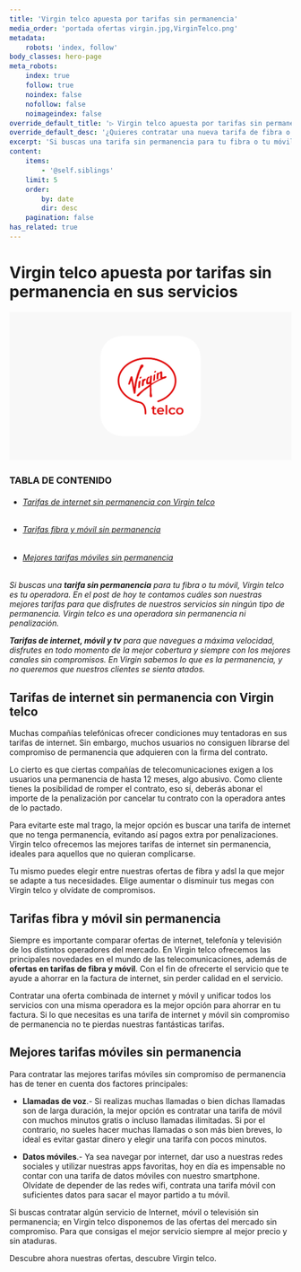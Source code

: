 ```yaml
---
title: 'Virgin telco apuesta por tarifas sin permanencia'
media_order: 'portada ofertas virgin.jpg,VirginTelco.png'
metadata:
    robots: 'index, follow'
body_classes: hero-page
meta_robots:
    index: true
    follow: true
    noindex: false
    nofollow: false
    noimageindex: false
override_default_title: '▷ Virgin telco apuesta por tarifas sin permanencia'
override_default_desc: '¿Quieres contratar una nueva tarifa de fibra o móvil sin preocuparte del tiempo de permanencia? En Virgin telco te ofrecemos las mejores ofertas, con total libertad para cambiar en el momento que desees. Disfruta del mejor servicio de telefonía e internet con Virgin ¡No esperes más!'
excerpt: 'Si buscas una tarifa sin permanencia para tu fibra o tu móvil, Virgin telco es tu operadora. En el post de hoy te contamos cuáles son nuestras mejores tarifas para que disfrutes de nuestros servicios sin ningún...'
content:
    items:
        - '@self.siblings'
    limit: 5
    order:
        by: date
        dir: desc
    pagination: false
has_related: true
---
```


# Virgin telco apuesta por tarifas sin permanencia en sus servicios
![](VirginTelco.png)
<div class="mb-5"></div>

### TABLA DE CONTENIDO

<div class="links-list"></div>

* ######  <span class="magnet-link">[Tarifas de internet sin permanencia con Virgin telco](#tarifas)</span>
* ######  <span class="magnet-link">[Tarifas fibra y móvil sin permanencia](#permanencia)</span>
* ######  <span class="magnet-link">[ Mejores tarifas móviles sin permanencia](#mejores)</span>

<div class="mb-5"></div>

_Si buscas una **tarifa sin permanencia** para tu fibra o tu móvil, Virgin telco es tu operadora. En el post de hoy te contamos cuáles son nuestras mejores tarifas para que disfrutes de nuestros servicios sin ningún tipo de permanencia. Virgin telco es una operadora sin permanencia ni penalización._

_**Tarifas de internet, móvil y tv**  para que navegues a máxima velocidad, disfrutes en todo momento de la mejor cobertura y siempre con los mejores canales sin compromisos. 
En Virgin sabemos lo que es la permanencia, y no queremos que nuestros clientes se sienta atados._

<div class="mb-5"></div>

## <span id="tarifas">Tarifas de internet sin permanencia con Virgin telco</span>

Muchas compañías telefónicas ofrecer condiciones muy tentadoras en sus tarifas de internet. Sin embargo, muchos usuarios no consiguen librarse del compromiso de permanencia que adquieren con la firma del contrato. 

Lo cierto es que ciertas compañías de telecomunicaciones exigen a los usuarios una permanencia de hasta 12 meses, algo abusivo. Como cliente tienes la posibilidad de romper el contrato, eso sí, deberás abonar el importe de la penalización por cancelar tu contrato con la operadora antes de lo pactado. 

Para evitarte este mal trago, la mejor opción es buscar una tarifa de internet que no tenga permanencia, evitando así pagos extra por penalizaciones. Virgin telco ofrecemos las mejores tarifas de internet sin permanencia, ideales para aquellos que no quieran complicarse. 
 
Tu mismo puedes elegir entre nuestras ofertas de fibra y adsl la que mejor se adapte a tus necesidades. Elige aumentar o disminuir tus megas con Virgin telco y olvídate de compromisos.

<div class="mb-5"></div>

## <span id="permanencia">Tarifas fibra y móvil sin permanencia </span>

Siempre es importante comparar ofertas de internet, telefonía y televisión de los distintos operadores del mercado. En Virgin telco ofrecemos las principales novedades en el mundo de las telecomunicaciones, además de **ofertas en tarifas de fibra y móvil**.
Con el fin de ofrecerte el servicio que te ayude a ahorrar en la factura de internet, sin perder calidad en el servicio.

Contratar una oferta combinada de internet y móvil y unificar todos los servicios con una misma operadora es la mejor opción para ahorrar en tu factura.
Si lo que necesitas es una tarifa de internet y móvil sin compromiso de permanencia no te pierdas nuestras fantásticas tarifas.

<div class="mb-5"></div>

## <span id="mejores">Mejores tarifas móviles sin permanencia </span>

Para contratar las mejores tarifas móviles sin compromiso de permanencia has de tener en cuenta dos factores principales: 


* **Llamadas de voz**.- Si realizas muchas llamadas o bien dichas llamadas son de larga duración, la mejor opción es contratar una tarifa de móvil con muchos minutos gratis o incluso llamadas ilimitadas. Si por el contrario, no sueles hacer muchas llamadas o son más bien breves, lo ideal es evitar gastar dinero y elegir una tarifa con pocos minutos. 

* **Datos móviles**.- Ya sea navegar por internet, dar uso a nuestras redes sociales y utilizar nuestras apps favoritas, hoy en día es impensable no contar con una tarifa de datos móviles con nuestro smartphone. Olvídate de depender de las redes wifi, contrata una tarifa móvil con suficientes datos para sacar el mayor partido a tu móvil. 

Si buscas contratar algún servicio de Internet, móvil o televisión sin permanencia; en Virgin telco disponemos de las ofertas del mercado sin compromiso. Para que consigas el mejor servicio siempre al mejor precio y sin ataduras.

Descubre ahora nuestras ofertas, descubre Virgin telco. 









